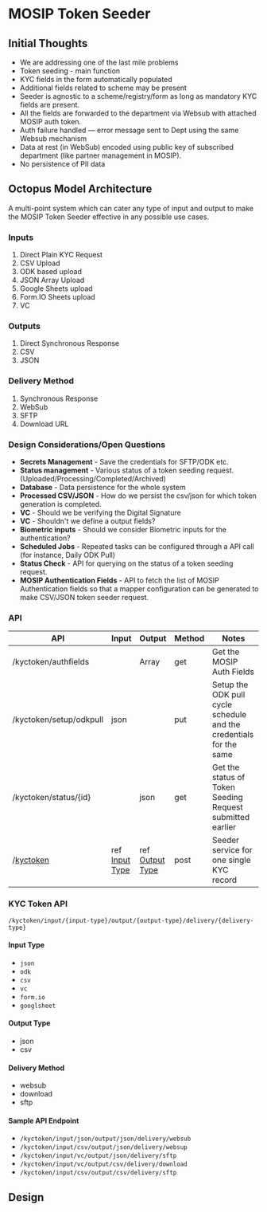 # MOSIP Token Seeder



## Initial Thoughts

* We are addressing one of the last mile problems
* Token seeding - main function
* KYC fields in the form automatically populated
* Additional fields related to scheme may be present
* Seeder is agnostic to a scheme/registry/form as long as mandatory KYC fields are present.
* All the fields are forwarded to the department via Websub with attached MOSIP auth token.
* Auth failure handled — error message sent to Dept using the same Websub mechanism
* Data at rest (in WebSub) encoded using public key of subscribed department (like partner management in MOSIP).
* No persistence of PII data

## Octopus Model Architecture

A multi-point system which can cater any type of input and output to make the MOSIP Token Seeder effective in any possible use cases.

### Inputs

1. Direct Plain KYC Request
2. CSV Upload
3. ODK based upload
4. JSON Array Upload
5. Google Sheets upload
6. Form.IO Sheets upload
7. VC

### Outputs

1. Direct Synchronous Response
2. CSV
3. JSON

### Delivery Method

1. Synchronous Response
2. WebSub
3. SFTP
4. Download URL

### Design Considerations/Open Questions

* **Secrets Management** - Save the credentials for SFTP/ODK etc.
* **Status management** - Various status of a token seeding request. (Uploaded/Processing/Completed/Archived)
* **Database** - Data persistence for the whole system
* **Processed CSV/JSON** - How do we persist the csv/json for which token generation is completed.
* **VC** - Should we be verifying the Digital Signature
* **VC** - Shouldn't we define a output fields?
* **Biometric inputs** - Should we consider Biometric inputs for the authentication?
* **Scheduled Jobs** - Repeated tasks can be configured through a API call (for instance, Daily ODK Pull)
* **Status Check** - API for querying on the status of a token seeding request.
* **MOSIP Authentication Fields** - API to fetch the list of MOSIP Authentication fields so that a mapper configuration can be generated to make CSV/JSON token seeder request.   &#x20;

### API

| API                                            | Input                                              | Output                                               | Method | Notes                                                              |
| ---------------------------------------------- | -------------------------------------------------- | ---------------------------------------------------- | ------ | ------------------------------------------------------------------ |
| /kyctoken/authfields                           |                                                    | Array                                                | get    | Get the MOSIP Auth Fields                                          |
| /kyctoken/setup/odkpull                        | json                                               |                                                      | put    | Setup the ODK pull cycle schedule and the credentials for the same |
| /kyctoken/status/{id}                          |                                                    | json                                                 | get    | Get the status of Token Seeding Request submitted earlier          |
| /[kyctoken](mosip-token-seeder.md#output-type) | ref [Input Type](mosip-token-seeder.md#input-type) | ref [Output Type](mosip-token-seeder.md#output-type) | post   | Seeder service for one single KYC record                           |

### KYC Token API&#x20;

`/kyctoken/input/{input-type}/output/{output-type}/delivery/{delivery-type}`

#### Input Type

* `json`
* `odk`
* `csv`
* `vc`
* `form.io`
* `googlsheet`

#### Output Type <a href="#output-type" id="output-type"></a>

* json
* csv

#### Delivery Method

* websub
* download
* sftp

#### Sample API Endpoint

* `/kyctoken/input/json/output/json/delivery/websub`
* `/kyctoken/input/csv/output/json/delivery/websup`
* `/kyctoken/input/vc/output/json/delivery/sftp`
* `/kyctoken/input/vc/output/csv/delivery/download`
* `/kyctoken/input/csv/output/csv/delivery/sftp`



## Design
